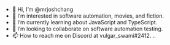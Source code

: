 - 👋 Hi, I’m @mrjoshchang
- 👀 I’m interested in software automation, movies, and fiction.
- 🌱 I’m currently learning about JavaScript and TypeScript.
- 💞️ I’m looking to collaborate on software automation testing. 
- 📫 How to reach me on Discord at vulgar_swami#2412.
..
<!---
mrjoshchang/mrjoshchang is a ✨ special ✨ repository because its `README.md` (this file) appears on your GitHub profile.
You can click the Preview link to take a look at your changes.
--->
